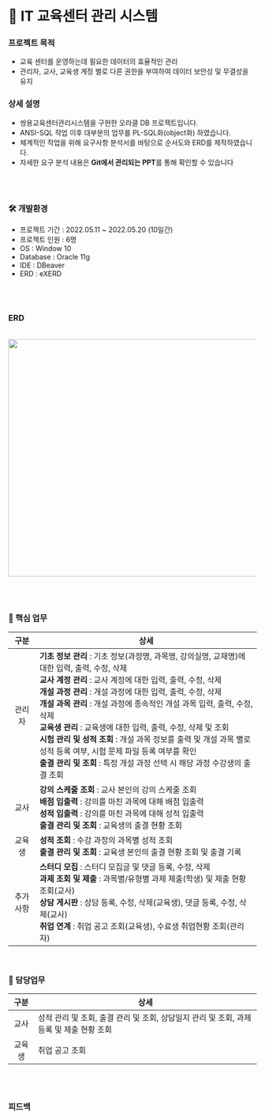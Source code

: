 # 🌌 IT 교육센터 관리 시스템

### 프로젝트 목적
+ 교육 센터를 운영하는데 필요한 데이터의 효율적인 관리
+ 관리자, 교사, 교육생 계정 별로 다른 권한을 부여하여 데이터 보안성 및 무결성을 유지

### 상세 설명
+ 쌍용교육센터관리시스템을 구현한 오라클 DB 프로젝트입니다.
+ ANSI-SQL 작업 이후 대부분의 업무를 PL-SQL화(object화) 하였습니다.
+ 체계적인 작업을 위해 요구사항 분석서를 바탕으로 순서도와 ERD를 제작하였습니다.
+ 자세한 요구 분석 내용은 **Git에서 관리되는 PPT**를 통해 확인할 수 있습니다

<br><br>

### 🛠 개발환경

+ 프로젝트 기간 : 2022.05.11 ~ 2022.05.20 (10일간)
+ 프로젝트 인원 : 6명
+ OS : Window 10
+ Database : Oracle 11g
+ IDE : DBeaver
+ ERD : eXERD

<br><br>

### ERD

<br><img src="https://user-images.githubusercontent.com/111429706/186002031-7ff39309-622b-44d0-bc5f-89d965f34018.png" width="800" height="480"/>

<br><br>

### 📌 핵심 업무


|구분|상세|
|:------:|---|
|관리자|**기초 정보 관리** : 기초 정보(과정명, 과목명, 강의실명, 교재명)에 대한 입력, 출력, 수정, 삭제<br>**교사 계정 관리** : 교사 계정에 대한 입력, 출력, 수정, 삭제<br>**개설 과정 관리** : 개설 과정에 대한 입력, 출력, 수정, 삭제<br>**개설 과목 관리** : 개설 과정에 종속적인 개설 과목 입력, 출력, 수정, 삭제<br>**교육생 관리** : 교육생에 대한 입력, 출력, 수정, 삭제 및 조회<br>**시험 관리 및 성적 조회** : 개설 과목 정보를 출력 및 개설 과목 별로 성적 등록 여부, 시험 문제 파일 등록 여부를 확인<br>**출결 관리 및 조회** : 특정 개설 과정 선택 시 해당 과정 수강생의 출결 조회|
|교사|**강의 스케줄 조회** : 교사 본인의 강의 스케줄 조회<br>**배점 입출력** : 강의를 마친 과목에 대해 배점 입출력<br>**성적 입출력** : 강의를 마친 과목에 대해 성적 입출력<br>**출결 관리 및 조회** : 교육생의 출결 현황 조회|
|교육생|**성적 조회** : 수강 과정의 과목별 성적 조회<br>**출결 관리 및 조회** : 교육생 본인의 출결 현황 조회 및 출결 기록|
|추가사항|**스터디 모집** : 스터디 모집글 및 댓글 등록, 수정, 삭제<br>**과제 조회 및 제출** : 과목별/유형별 과제 제출(학생) 및 제출 현황 조회(교사)<br>**상담 게시판** : 상담 등록, 수정, 삭제(교육생), 댓글 등록, 수정, 삭제(교사)<br>**취업 연계** : 취업 공고 조회(교육생), 수료생 취업현황 조회(관리자)<br>
<br>

### 📑 담당업무
|구분|상세|
|:------:|---|
|교사|성적 관리 및 조회, 출결 관리 및 조회, 상담일지 관리 및 조회, 과제 등록 및 제출 현황 조회|
|교육생|취업 공고 조회|

<br><br>

### 피드백

